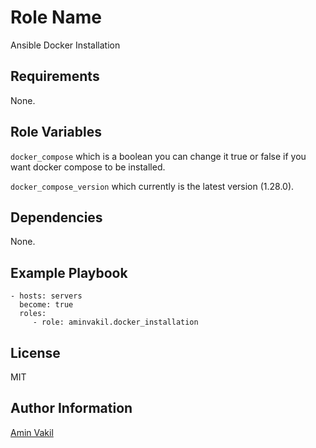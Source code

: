 Role Name
=========

Ansible Docker Installation

Requirements
------------

None.

Role Variables
--------------

`docker_compose` which is a boolean you can change it true or false if you want docker compose to be installed.

`docker_compose_version` which currently is the latest version (1.28.0).

Dependencies
------------

None.

Example Playbook
----------------

    - hosts: servers
      become: true
      roles:
         - role: aminvakil.docker_installation

License
-------

MIT

Author Information
------------------

[Amin Vakil](https://www.aminvakil.com/)
